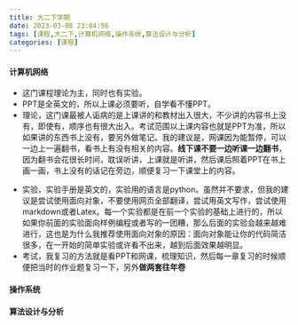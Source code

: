 ```yaml
---
title: 大二下学期
date: 2023-03-08 23:04:56
tags: [课程,大二下,计算机网络,操作系统,算法设计与分析]
categories: [课程]
---
```

#### **计算机网络**

- 这门课程理论为主，同时也有实验。
- PPT是全英文的，所以上课必须要听，自学看不懂PPT。
- 理论，这门课最被人诟病的是上课讲的和教材出入很大，不少讲的内容书上没有，即使有，顺序也有很大出入。考试范围以上课内容也就是PPT为准，所以如果讲的东西书上没有，要另外做笔记。我的建议是，网课因为能暂停，可以一边上一遍翻书，看书上有没有相关的内容。**线下课不要一边听课一边翻书**，因为翻书会花很长时间，耽误听讲，上课就是听讲，然后课后照着PPT在书上画一画，书上没有的话记在旁边，顺便复习一下课堂上的内容。
<!-- more -->
- 实验，实验手册是英文的，实验用的语言是python。虽然并不要求，但我的建议是尝试使用面向对象，不要使用网页全部翻译，尝试用英文写作，尝试使用markdown或者Latex。每一个实验都是在前一个实验的基础上进行的，所以如果你前面的实验面向样例编程或者写的一团糟，那么后面的实验会越来越难进行，这也是为什么我推荐使用面向对象的原因：面向对象能让你的代码简洁很多，在一开始的简单实验或许看不出来，越到后面效果越明显。
- 考试，我复习的方法就是看PPT和网课，梳理知识，然后每一章复习的时候顺便把当时的作业题复习一下，另外**做两套往年卷**

#### **操作系统**

#### **算法设计与分析**